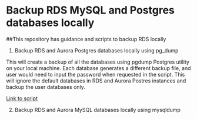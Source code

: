 # Backup RDS MySQL and Postgres databases locally

##This repository has guidance and scripts to backup RDS locally

1. Backup RDS and Aurora Postgres databases locally using pg_dump

This will create a backup of all the databases using pgdump Postgres utility on your local machine. Each database generates a different backup file, and user would need to input the password when requested in the script. This will ignore the default databases in RDS and Aurora Postres instances and backup the user databases only.

[Link to script](https://github.com/shivamgulati1991/Backup-RDS-Database/blob/master/RDSpgdump.sh)

2. Backup RDS and Aurora MySQL databases locally using mysqldump
